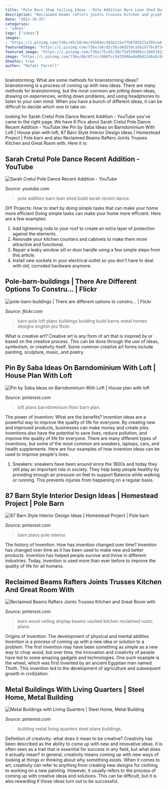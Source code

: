 ```yaml
---
title: "Pole Barn Shop Ceiling Ideas - Pole Addition Barn Lean Shed Build Sarah Recent Dance"
description: "Reclaimed beams rafters joints trusses kitchen and great room with"
date: "2022-10-25"
categories:
- "ideas"
tags: ["ideas"]
images:
- "https://i.pinimg.com/736x/45/b0/4e/45b04ec365b115e7fb6705522af85ceb.jpg?b=t"
featuredImage: "https://i.pinimg.com/736x/d4/d5/59/d4d559ca5b1d77bc8f34b9a4bbf4c228.jpg"
featured_image: "https://i.pinimg.com/736x/75/d5/39/75d53990b1c16053422cb6b858704ac1--barn-loft-dream-barn.jpg?b=t"
image: "https://i.pinimg.com/736x/86/07/cc/8607cc5433996ade9b023dba5cb593d0.jpg"
ShowToc: true
author: "Rafael Farrell"
---
```



brainstorming: What are some methods for brainstorming ideas?
brainstorming is a process of coming up with new ideas. There are many methods for brainstorming, but the most common are jotting down ideas, drawing on experiences, writing down problems, and using headphones to listen to your own mind. When you have a bunch of different ideas, it can be difficult to decide which one to take on.

	

		
looking for Sarah Cretul Pole Dance Recent Addition - YouTube you've came to the right page. We have 6 Pics about Sarah Cretul Pole Dance Recent Addition - YouTube like Pin by Saba Ideas on Barndominium With Loft | House plan with loft, 87 Barn Style Interior Design Ideas | Homestead Project | Pole barn and also Reclaimed Beams Rafters Joints Trusses Kitchen and Great Room with. Here it is:
		
    
## Sarah Cretul Pole Dance Recent Addition - YouTube

<img loading=lazy src="http://i.ytimg.com/vi/5h4xAYyb65Y/hqdefault.jpg" onerror="this.onerror=null;this.src='https://tse3.mm.bing.net/th?id=OIP.sP50ul40avS-4ud4M8EdWgHaFj&amp;pid=15.1';" alt="Sarah Cretul Pole Dance Recent Addition - YouTube">

_Source: youtube.com_

>pole addition barn lean shed build sarah recent dance. 

	

DIY Projects: How to start by doing simple tasks that can make your home more efficient
Doing simple tasks can make your home more efficient. Here are a few examples:
1. Add lightening rods to your roof to create an extra layer of protection against the elements.
2. Renovate your kitchen counters and cabinets to make them more attractive and functional.
3. Repair a leaky window sill or door handle using a few simple steps from this article. 
4. Install new sockets in your electrical outlet so you don’t have to deal with old, corroded hardware anymore.

    
## Pole-barn-buildings | There Are Different Options To Constru… | Flickr

<img loading=lazy src="https://live.staticflickr.com/8443/7990807232_9289f87abb_b.jpg" onerror="this.onerror=null;this.src='https://tse3.mm.bing.net/th?id=OIP.VIuGndPT1zURAiSaLrpD6AHaFk&amp;pid=15.1';" alt="pole-barn-buildings | There are different options to constru… | Flickr">

_Source: flickr.com_

>barn pole loft plans buildings building build barns metal homes designs english pro flickr. 

	

What is creative art?
Creative art is any form of art that is inspired by or based on the creative process. This can be done through the use of ideas, symbolism, or creativity itself. Some common creative art forms include painting, sculpture, music, and poetry.

    
## Pin By Saba Ideas On Barndominium With Loft | House Plan With Loft

<img loading=lazy src="https://i.pinimg.com/736x/86/07/cc/8607cc5433996ade9b023dba5cb593d0.jpg" onerror="this.onerror=null;this.src='https://tse4.mm.bing.net/th?id=OIP.qFA0dWoZQptUGTyWmrnzUAHaLG&amp;pid=15.1';" alt="Pin by Saba Ideas on Barndominium With Loft | House plan with loft">

_Source: pinterest.com_

>loft plans barndominium floor barn plan. 

	

The power of invention: What are the benefits?
Invention ideas are a powerful way to improve the quality of life for everyone. By creating new and improved products, businesses can make money and create jobs. Inventions also have the potential to save lives, reduce pollution, and improve the quality of life for everyone. There are many different types of inventions, but some of the most common are sneakers, laptops, cars, and health supplements. Here are four examples of how invention ideas can be used to improve people's lives: 
1. Sneakers: sneakers have been around since the 1800s and today they still play an important role in society. They help keep people healthy by providing enough air pressure on feet to support Balance while walking or running. This prevents injuries from happening on a regular basis.

    
## 87 Barn Style Interior Design Ideas | Homestead Project | Pole Barn

<img loading=lazy src="https://i.pinimg.com/736x/75/d5/39/75d53990b1c16053422cb6b858704ac1--barn-loft-dream-barn.jpg?b=t" onerror="this.onerror=null;this.src='https://tse3.mm.bing.net/th?id=OIP.jC0jEmBWaWnLqAtmkgpThgHaJ3&amp;pid=15.1';" alt="87 Barn Style Interior Design Ideas | Homestead Project | Pole barn">

_Source: pinterest.com_

>barn plans pole interior. 

	

The history of Invention: How has invention changed over time?
Invention has changed over time as it has been used to make new and better products. Invention has helped people survive and thrive in different industries. Today, invention is used more than ever before to improve the quality of life for all humans.

    
## Reclaimed Beams Rafters Joints Trusses Kitchen And Great Room With

<img loading=lazy src="https://i.pinimg.com/736x/d4/d5/59/d4d559ca5b1d77bc8f34b9a4bbf4c228.jpg" onerror="this.onerror=null;this.src='https://tse2.mm.bing.net/th?id=OIP.JcQ1MU5nP9_TPtoQKgntDgHaLH&amp;pid=15.1';" alt="Reclaimed Beams Rafters Joints Trusses Kitchen and Great Room with">

_Source: pinterest.com_

>barn wood ceiling shiplap beams vaulted kitchen reclaimed rustic plans. 

	

Origins of Invention: The development of physical and mental abilities
Invention is a process of coming up with a new idea or solution to a problem. The first invention may have been something as simple as a new way to chop wood, but over time, the innovation and creativity of people have led to some amazing gadgets and technologies. One such example is the wheel, which was first invented by an ancient Egyptian man named Thoth. This invention led to the development of agriculture and subsequent growth in civilization.

    
## Metal Buildings With Living Quarters | Steel Home, Metal Building

<img loading=lazy src="https://i.pinimg.com/736x/45/b0/4e/45b04ec365b115e7fb6705522af85ceb.jpg?b=t" onerror="this.onerror=null;this.src='https://tse1.mm.bing.net/th?id=OIP.XfX_gU_5oowij9JBTew9OwHaJ3&amp;pid=15.1';" alt="Metal Buildings with Living Quarters | Steel Home, Metal Building">

_Source: pinterest.com_

>building metal living quarters steel plans buildings. 

	

Definition of creativity: what does it mean to be creative?
Creativity has been described as the ability to come up with new and innovative ideas. It is often seen as a trait that is essential for success in any field, but what does it actually mean? In general, creativity means coming up with new ways of looking at things or thinking about why something exists. When it comes to art, creativity can refer to anything from creating new designs for clothing to working on a new painting. However, it usually refers to the process of coming up with creative ideas and solutions. This can be difficult, but it is also rewarding if those ideas turn out to be successful.

